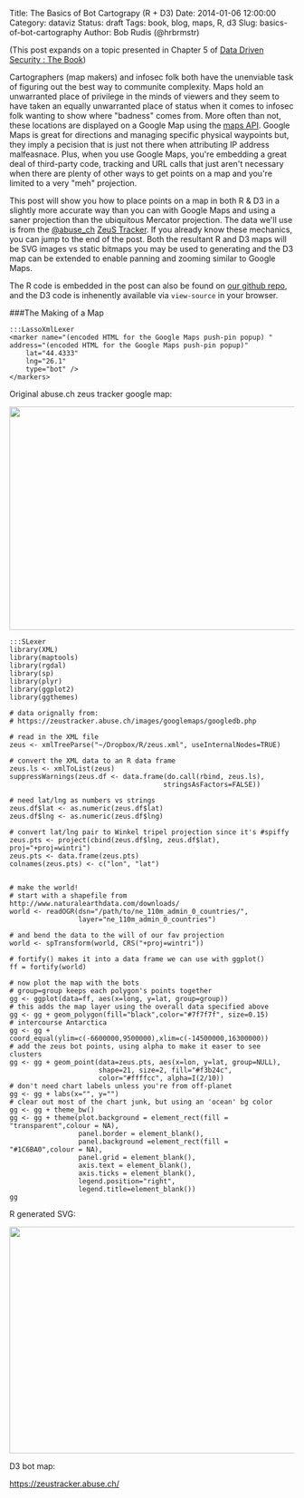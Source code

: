 Title: The Basics of Bot Cartograpy (R + D3)
Date: 2014-01-06 12:00:00
Category: dataviz
Status: draft
Tags: book, blog, maps, R, d3
Slug: basics-of-bot-cartography
Author: Bob Rudis (@hrbrmstr)


<style>
.wland {
  fill: #222;
}

.wboundary {
  fill: none;
  stroke: #7f7f7f;
  stroke-width: .15px;
}

.wbot {
	fill-opacity:0.2;
	stroke:#ffffcc;
	stroke-width:0.15;
	fill:#f3b24c;
}
</style>

(This post expands on a topic presented in Chapter 5 of [Data Driven Security : The Book](http://amzn.to/ddsbook))

Cartographers (map makers) and infosec folk both have the unenviable task of figuring out the best way to communite complexity. 
Maps hold an unwarranted place of privilege in the minds of viewers and they seem to have taken an equally unwarranted place of 
status when it comes to infosec folk wanting to show where "badness" comes from. More often than not, these locations are displayed 
on a Google Map using the [maps API](https://developers.google.com/maps/). Google Maps is great for directions and managing 
specific physical waypoints but, they imply a pecision that is just not there when attributing IP address malfeasnace. Plus, 
when you use Google Maps, you're embedding a great deal of third-party code, tracking and URL calls that just aren't necessary when 
there are plenty of other ways to get points on a map and you're limited to a very "meh" projection.

This post will show you how to place points on a map in both R &amp; D3 in a slightly more accurate way than you can with Google Maps
and using a saner projection than the ubiquitous Mercator projection. The data we'll use is from the [@abuse_ch](https://zeustracker.abuse.ch/) [ZeuS Tracker](https://zeustracker.abuse.ch/). If you already know these mechanics, you can jump to the end 
of the post. Both the resultant R and D3 maps will be SVG images vs static bitmaps you may be used to generating and the D3 map 
can be extended to enable panning and zooming similar to Google Maps.

The R code is embedded in the post can also be found on [our github repo](https://github.com/ddsbook/blog/blob/master/extra/src/R/zeusmap.R),
and the D3 code is inhenently available via <code>view-source</code> in your browser.

###The Making of a Map

<script src="/blog/extra/d3.geo.projection.v0.min.js"></script>
<script src="/blog/exgtra/topojson.v1.min.js"></script>


    :::LassoXmlLexer
	<marker name="(encoded HTML for the Google Maps push-pin popup) " 
    address="(encoded HTML for the Google Maps push-pin popup)" 
		lat="44.4333" 
		lng="26.1" 
		type="bot" />
	</markers>


Original abuse.ch zeus tracker google map:

<img src="/blog/images/2014/01/abuse-gmap.png" width="630" height="394"/>

    :::SLexer
	library(XML)
	library(maptools)
	library(rgdal)
	library(sp)
	library(plyr)
	library(ggplot2)
	library(ggthemes)
  
	# data orignally from:
	# https://zeustracker.abuse.ch/images/googlemaps/googledb.php
  
	# read in the XML file
	zeus <- xmlTreeParse("~/Dropbox/R/zeus.xml", useInternalNodes=TRUE)
  
	# convert the XML data to an R data frame
	zeus.ls <- xmlToList(zeus)
	suppressWarnings(zeus.df <- data.frame(do.call(rbind, zeus.ls), 
	                                      stringsAsFactors=FALSE))
  
	# need lat/lng as numbers vs strings
	zeus.df$lat <- as.numeric(zeus.df$lat)
	zeus.df$lng <- as.numeric(zeus.df$lng)
  
	# convert lat/lng pair to Winkel tripel projection since it's #spiffy
	zeus.pts <- project(cbind(zeus.df$lng, zeus.df$lat), proj="+proj=wintri") 
	zeus.pts <- data.frame(zeus.pts)
	colnames(zeus.pts) <- c("lon", "lat")
  
  
	# make the world!
	# start with a shapefile from http://www.naturalearthdata.com/downloads/
	world <- readOGR(dsn="/path/to/ne_110m_admin_0_countries/", 
	                 layer="ne_110m_admin_0_countries")
  
	# and bend the data to the will of our fav projection
	world <- spTransform(world, CRS("+proj=wintri"))
  
	# fortify() makes it into a data frame we can use with ggplot()
	ff = fortify(world)
  
	# now plot the map with the bots
	# group=group keeps each polygon's points together
	gg <- ggplot(data=ff, aes(x=long, y=lat, group=group))
	# this adds the map layer using the overall data specified above
	gg <- gg + geom_polygon(fill="black",color="#7f7f7f", size=0.15)
	# intercourse Antarctica
	gg <- gg + coord_equal(ylim=c(-6600000,9500000),xlim=c(-14500000,16300000)) 
	# add the zeus bot points, using alpha to make it easer to see clusters
	gg <- gg + geom_point(data=zeus.pts, aes(x=lon, y=lat, group=NULL),
	                      shape=21, size=2, fill="#f3b24c",  
	                      color="#ffffcc", alpha=I(2/10))
	# don't need chart labels unless you're from off-planet
	gg <- gg + labs(x="", y="")
	# clear out most of the chart junk, but using an 'ocean' bg color
	gg <- gg + theme_bw()
	gg <- gg + theme(plot.background = element_rect(fill = "transparent",colour = NA),
	                 panel.border = element_blank(),
	                 panel.background =element_rect(fill = "#1C6BA0",colour = NA),
	                 panel.grid = element_blank(),
	                 axis.text = element_blank(),
	                 axis.ticks = element_blank(),
	                 legend.position="right",
	                 legend.title=element_blank())
	gg

R generated SVG:

<img src="/blog/images/2014/01/r-zeus.svg" width="630" height="400"/>

D3 bot map:

https://zeustracker.abuse.ch/

<center>
<div id="d3botmap" style="width:630px;padding:0;margin:0">
</div>
</center>	

<script>

makeBots = function() {
	
	// setup sizes so it fits in our blog post :-)
	
	var width = 630,
	    height = 500;

	// setup Winkel tripel projection, again sizing
	// it properly so the portion of the world we care
	// about fits in our blog post div

	var projection = d3.geo.winkel3()
	    .scale(145)
	    .translate([(width / 2)-30, height / 2])
	    .precision(.1);

	// auto-apply our new projection to paths we make

	var path = d3.geo.path()
	    .projection(projection);

	// append a startng svg, trimming view to get rid of Antarctica

	var svg = d3.select("#d3botmap").append("svg")
	    .attr("width", width)
	    .attr("height", height-90);
		
		
	// we'll need this helper function to convert our maker points
	// to the projection coordinate system
	
	pts = function(d) {
		return([+d3.select(d).attr("lng"), +d3.select(d).attr("lat")]);
	}

  // build the world from the topojson data

	d3.json("/blog/data/maps/world-50m.json", function(error, world) {

		// make the ocean
	
		svg.append("rect")
			  .attr("width", width)
			  .attr("height", height-90)
				.attr("fill","#1C6BA0");

		// make the land 
	
	  svg.insert("path", ".graticule")
	      .datum(topojson.feature(world, world.objects.land))
	      .attr("class", "wland")
	      .attr("d", path);

	  svg.insert("path", ".graticule")
	      .datum(topojson.mesh(world, world.objects.countries, function(a, b) { return a !== b; }))
	      .attr("class", "wboundary")
	      .attr("d", path);

		// add the bots
		// https://zeustracker.abuse.ch/images/googlemaps/googledb.php
		//
		// use d3.xml() to read in XML data then extract lat/lng from
		// each <marker> element

		d3.xml("/blog/data/zeus.xml", function(error, zeus) {
		
		  svg.selectAll(".wbot")
		    .data(zeus.documentElement.getElementsByTagName("marker"))
		    .enter()
				.append("circle")
				.attr("class", "wbot")
	      .attr("cx", function(d) { return projection(pts(d))[0]; })
	      .attr("cy", function(d) { return projection(pts(d))[1]; })
	      .attr("r", function(d) { return 2; });
							
		});

	});

	d3.select(self.frameElement).style("height", height + "px");
}

makeBots();
</script>